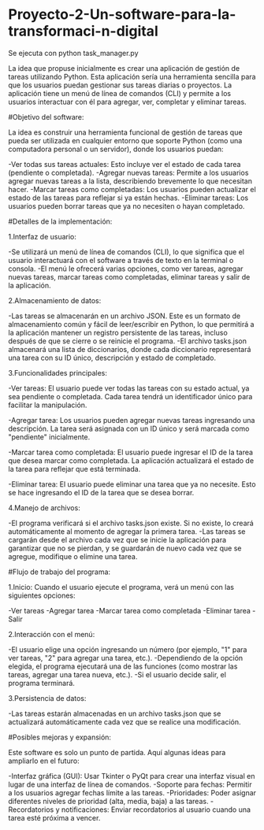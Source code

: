 # Proyecto-2-Un-software-para-la-transformaci-n-digital
Se ejecuta con python task_manager.py

La idea que propuse inicialmente es crear una aplicación de gestión de tareas utilizando Python. Esta aplicación sería una herramienta sencilla para que los usuarios puedan gestionar sus tareas diarias o proyectos. La aplicación tiene un menú de línea de comandos (CLI) y permite a los usuarios interactuar con él para agregar, ver, completar y eliminar tareas.


#Objetivo del software:

La idea es construir una herramienta funcional de gestión de tareas que pueda ser utilizada en cualquier entorno que soporte Python (como una computadora personal o un servidor), donde los usuarios puedan:

-Ver todas sus tareas actuales: Esto incluye ver el estado de cada tarea (pendiente o completada).
-Agregar nuevas tareas: Permite a los usuarios agregar nuevas tareas a la lista, describiendo brevemente lo que necesitan hacer.
-Marcar tareas como completadas: Los usuarios pueden actualizar el estado de las tareas para reflejar si ya están hechas.
-Eliminar tareas: Los usuarios pueden borrar tareas que ya no necesiten o hayan completado.

#Detalles de la implementación:

1.Interfaz de usuario:

-Se utilizará un menú de línea de comandos (CLI), lo que significa que el usuario interactuará con el software a través de texto en la terminal o consola.
-El menú le ofrecerá varias opciones, como ver tareas, agregar nuevas tareas, marcar tareas como completadas, eliminar tareas y salir de la aplicación.

2.Almacenamiento de datos:

-Las tareas se almacenarán en un archivo JSON. Este es un formato de almacenamiento común y fácil de leer/escribir en Python, lo que permitirá a la aplicación mantener un registro persistente de las tareas, incluso después de que se cierre o se reinicie el programa.
-El archivo tasks.json almacenará una lista de diccionarios, donde cada diccionario representará una tarea con su ID único, descripción y estado de completado.

3.Funcionalidades principales:

-Ver tareas: El usuario puede ver todas las tareas con su estado actual, ya sea pendiente o completada. Cada tarea tendrá un identificador único para facilitar la manipulación.

-Agregar tarea: Los usuarios pueden agregar nuevas tareas ingresando una descripción. La tarea será asignada con un ID único y será marcada como "pendiente" inicialmente.

-Marcar tarea como completada: El usuario puede ingresar el ID de la tarea que desea marcar como completada. La aplicación actualizará el estado de la tarea para reflejar que está terminada.

-Eliminar tarea: El usuario puede eliminar una tarea que ya no necesite. Esto se hace ingresando el ID de la tarea que se desea borrar.

4.Manejo de archivos:

-El programa verificará si el archivo tasks.json existe. Si no existe, lo creará automáticamente al momento de agregar la primera tarea.
-Las tareas se cargarán desde el archivo cada vez que se inicie la aplicación para garantizar que no se pierdan, y se guardarán de nuevo cada vez que se agregue, modifique o elimine una tarea.

#Flujo de trabajo del programa:

1.Inicio: Cuando el usuario ejecute el programa, verá un menú con las siguientes opciones:

-Ver tareas
-Agregar tarea
-Marcar tarea como completada
-Eliminar tarea
-Salir

2.Interacción con el menú:

-El usuario elige una opción ingresando un número (por ejemplo, "1" para ver tareas, "2" para agregar una tarea, etc.).
-Dependiendo de la opción elegida, el programa ejecutará una de las funciones (como mostrar las tareas, agregar una tarea nueva, etc.).
-Si el usuario decide salir, el programa terminará.

3.Persistencia de datos:

-Las tareas estarán almacenadas en un archivo tasks.json que se actualizará automáticamente cada vez que se realice una modificación.

#Posibles mejoras y expansión:

Este software es solo un punto de partida. Aquí algunas ideas para ampliarlo en el futuro:

-Interfaz gráfica (GUI): Usar Tkinter o PyQt para crear una interfaz visual en lugar de una interfaz de línea de comandos.
-Soporte para fechas: Permitir a los usuarios agregar fechas límite a las tareas.
-Prioridades: Poder asignar diferentes niveles de prioridad (alta, media, baja) a las tareas.
-Recordatorios y notificaciones: Enviar recordatorios al usuario cuando una tarea esté próxima a vencer.
